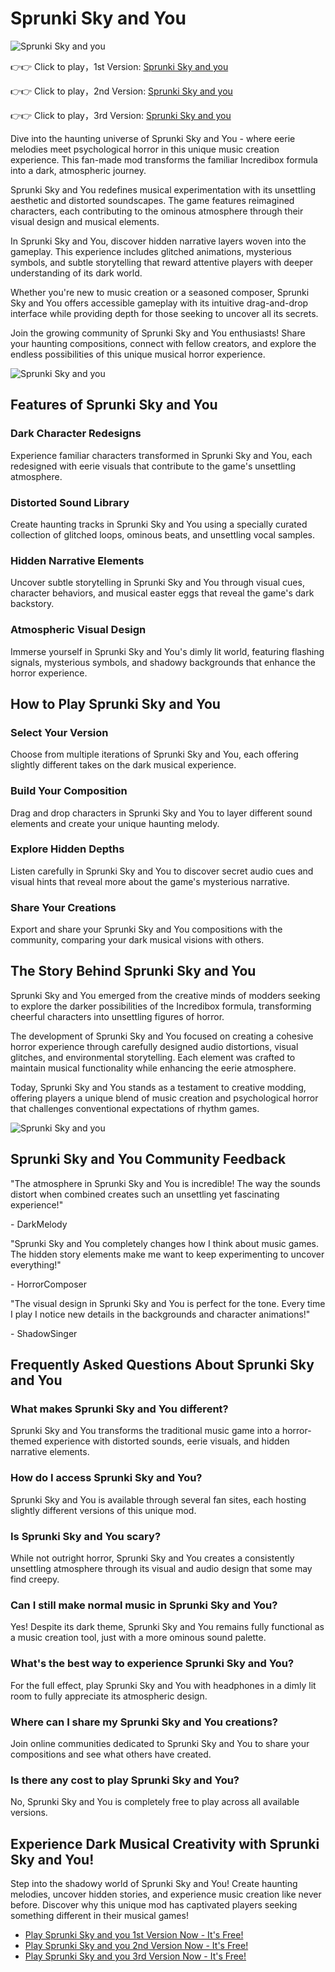 # Sprunki Sky and You

![Sprunki Sky and you](https://raw.githubusercontent.com/Sprunki-Sky-and-You/.github/refs/heads/main/sprunki-sky-and-you.jpg "Sprunki Sky and you")

👉👉 Click to play，1st Version: [Sprunki Sky and you](https://sprunksters.com/sprunki-sky-and-you/ "Sprunki Sky and you")

👉👉 Click to play，2nd Version: [Sprunki Sky and you](https://sprunkiscrunkly.com/sprunki-sky-and-you/ "Sprunki Sky and you")

👉👉 Click to play，3rd Version: [Sprunki Sky and you](https://sprunkipyramixed.com/sprunki-sky-and-you/ "Sprunki Sky and you")

Dive into the haunting universe of Sprunki Sky and You - where eerie melodies meet psychological horror in this unique music creation experience. This fan-made mod transforms the familiar Incredibox formula into a dark, atmospheric journey.

Sprunki Sky and You redefines musical experimentation with its unsettling aesthetic and distorted soundscapes. The game features reimagined characters, each contributing to the ominous atmosphere through their visual design and musical elements.

In Sprunki Sky and You, discover hidden narrative layers woven into the gameplay. This experience includes glitched animations, mysterious symbols, and subtle storytelling that reward attentive players with deeper understanding of its dark world.

Whether you're new to music creation or a seasoned composer, Sprunki Sky and You offers accessible gameplay with its intuitive drag-and-drop interface while providing depth for those seeking to uncover all its secrets.

Join the growing community of Sprunki Sky and You enthusiasts! Share your haunting compositions, connect with fellow creators, and explore the endless possibilities of this unique musical horror experience.

![Sprunki Sky and you](https://raw.githubusercontent.com/Sprunki-Sky-and-You/.github/refs/heads/main/sprunki-sky-and-you-2.jpg "Sprunki Sky and you")


## Features of Sprunki Sky and You

### Dark Character Redesigns

Experience familiar characters transformed in Sprunki Sky and You, each redesigned with eerie visuals that contribute to the game's unsettling atmosphere.

### Distorted Sound Library

Create haunting tracks in Sprunki Sky and You using a specially curated collection of glitched loops, ominous beats, and unsettling vocal samples.

### Hidden Narrative Elements

Uncover subtle storytelling in Sprunki Sky and You through visual cues, character behaviors, and musical easter eggs that reveal the game's dark backstory.

### Atmospheric Visual Design

Immerse yourself in Sprunki Sky and You's dimly lit world, featuring flashing signals, mysterious symbols, and shadowy backgrounds that enhance the horror experience.

## How to Play Sprunki Sky and You

### Select Your Version

Choose from multiple iterations of Sprunki Sky and You, each offering slightly different takes on the dark musical experience.

### Build Your Composition

Drag and drop characters in Sprunki Sky and You to layer different sound elements and create your unique haunting melody.

### Explore Hidden Depths

Listen carefully in Sprunki Sky and You to discover secret audio cues and visual hints that reveal more about the game's mysterious narrative.

### Share Your Creations

Export and share your Sprunki Sky and You compositions with the community, comparing your dark musical visions with others.

## The Story Behind Sprunki Sky and You

Sprunki Sky and You emerged from the creative minds of modders seeking to explore the darker possibilities of the Incredibox formula, transforming cheerful characters into unsettling figures of horror.

The development of Sprunki Sky and You focused on creating a cohesive horror experience through carefully designed audio distortions, visual glitches, and environmental storytelling. Each element was crafted to maintain musical functionality while enhancing the eerie atmosphere.

Today, Sprunki Sky and You stands as a testament to creative modding, offering players a unique blend of music creation and psychological horror that challenges conventional expectations of rhythm games.

![Sprunki Sky and you](https://raw.githubusercontent.com/Sprunki-Sky-and-You/.github/refs/heads/main/sprunki-sky-and-you-3.jpg "Sprunki Sky and you")


## Sprunki Sky and You Community Feedback

"The atmosphere in Sprunki Sky and You is incredible! The way the sounds distort when combined creates such an unsettling yet fascinating experience!"

\- DarkMelody

"Sprunki Sky and You completely changes how I think about music games. The hidden story elements make me want to keep experimenting to uncover everything!"

\- HorrorComposer

"The visual design in Sprunki Sky and You is perfect for the tone. Every time I play I notice new details in the backgrounds and character animations!"

\- ShadowSinger

## Frequently Asked Questions About Sprunki Sky and You

### What makes Sprunki Sky and You different?

Sprunki Sky and You transforms the traditional music game into a horror-themed experience with distorted sounds, eerie visuals, and hidden narrative elements.

### How do I access Sprunki Sky and You?

Sprunki Sky and You is available through several fan sites, each hosting slightly different versions of this unique mod.

### Is Sprunki Sky and You scary?

While not outright horror, Sprunki Sky and You creates a consistently unsettling atmosphere through its visual and audio design that some may find creepy.

### Can I still make normal music in Sprunki Sky and You?

Yes! Despite its dark theme, Sprunki Sky and You remains fully functional as a music creation tool, just with a more ominous sound palette.

### What's the best way to experience Sprunki Sky and You?

For the full effect, play Sprunki Sky and You with headphones in a dimly lit room to fully appreciate its atmospheric design.

### Where can I share my Sprunki Sky and You creations?

Join online communities dedicated to Sprunki Sky and You to share your compositions and see what others have created.

### Is there any cost to play Sprunki Sky and You?

No, Sprunki Sky and You is completely free to play across all available versions.

## Experience Dark Musical Creativity with Sprunki Sky and You!

Step into the shadowy world of Sprunki Sky and You! Create haunting melodies, uncover hidden stories, and experience music creation like never before. Discover why this unique mod has captivated players seeking something different in their musical games!

- [Play Sprunki Sky and you 1st Version Now - It's Free!](https://sprunksters.com/sprunki-sky-and-you/)
- [Play Sprunki Sky and you 2nd Version Now - It's Free!](https://sprunkiscrunkly.com/sprunki-sky-and-you/)
- [Play Sprunki Sky and you 3rd Version Now - It's Free!](https://sprunkipyramixed.com/sprunki-sky-and-you/)
